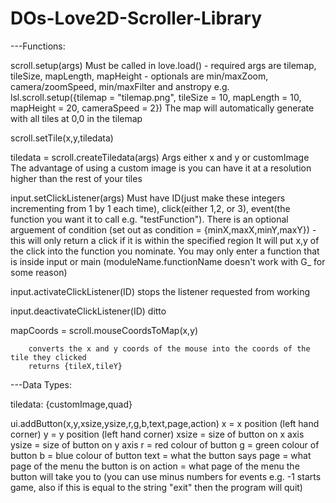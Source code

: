 # DOs-Love2D-Scroller-Library

---Functions:

scroll.setup(args)
	Must be called in love.load() - required args are tilemap, tileSize, mapLength, mapHeight - optionals are min/maxZoom, camera/zoomSpeed, min/maxFilter and anstropy
	e.g. lsl.scroll.setup({tilemap = "tilemap.png", tileSize = 10, mapLength = 10, mapHeight = 20, cameraSpeed = 2})
	The map will automatically generate with all tiles at 0,0 in the tilemap

scroll.setTile(x,y,tiledata)

tiledata = scroll.createTiledata(args)
	Args either x and y or customImage
	The advantage of using a custom image is you can have it at a resolution higher than the rest of your tiles

input.setClickListener(args)
		Must have ID(just make these integers incrementing from 1 by 1 each time), click(either 1,2, or 3), event(the function you want it to call e.g. "testFunction").
		There is an optional arguement of condition (set out as condition = {minX,maxX,minY,maxY}) - this will only return a click if it is within the specified region
		It will put x,y of the click into the function you nominate.
		You may only enter a function that is inside input or main (moduleName.functionName doesn't work with G_ for some reason)

input.activateClickListener(ID)
			stops the listener requested from working
			
input.deactivateClickListener(ID)
			ditto
			
mapCoords = scroll.mouseCoordsToMap(x,y)
		
		converts the x and y coords of the mouse into the coords of the tile they clicked
		returns {tileX,tileY}


---Data Types:

tiledata:
	{customImage,quad}
	
ui.addButton(x,y,xsize,ysize,r,g,b,text,page,action)
	x = x position (left hand corner)
	y = y position (left hand corner)
	xsize = size of button on x axis
	ysize = size of button on y axis
	r = red colour of button
	g = green colour of button
	b = blue colour of button
	text = what the button says
	page = what page of the menu the button is on
	action = what page of the menu the button will take you to (you can use minus numbers for events e.g. -1 starts game, also if this is equal to the string "exit" then the program will quit)